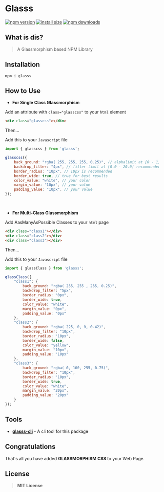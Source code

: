 # Glasss

[![npm version](https://img.shields.io/npm/v/glasss.svg?style=flat-square)](https://www.npmjs.org/package/glasss) 
[![install size](https://packagephobia.com/badge?p=glasss)](https://packagephobia.com/result?p=glasss) 
[![npm downloads](https://img.shields.io/npm/dw/glasss.svg?style=flat-square)](http://npm-stat.com/charts.html?package=glasss) 

## What is dis?

>  A Glassmorphism based NPM Library 

## Installation

```
npm i glasss
```

## How to Use

* **For Single Class Glassmorphism**

Add an attribute with  ```class="glasscss"``` to your `html` element 

```html
<div class="glasscss"></div>
```

Then...

Add this to your `Javascript` file

```javascript 
import { glasscss } from 'glasss';

glasscss({
    back_ground: "rgba( 255, 255, 255, 0.25)", // alphalimit at [0 - 1] 
    backdrop_filter: "4px", // filter limit at [0.0 - 20.0] recommended
    border_radius: "10px", // 10px is recommended
    border_wide: true, // true for best results
    color_value: "white", // your color
    margin_value: "10px", // your value 
    padding_value: "10px", // your value 
});
```
<br>

* **For Multi-Class Glassmorphism**

Add AasManyAsPossible Classes to your `html` page 

```html
<div class="class1"></div>
<div class="class2"></div>
<div class="class3"></div>
```

Then...

Add this to your `Javascript` file

```javascript 
import { glassClass } from 'glasss';

glassClass({
    "class1": {
        back_ground: "rgba( 255, 255 , 255, 0.25)", 
        backdrop_filter: "5px", 
        border_radius: "0px", 
        border_wide: true, 
        color_value: "white", 
        margin_value: "0px", 
        padding_value: "0px"
    },
    "class2": {
        back_ground: "rgba( 225, 0, 0, 0.42)", 
        backdrop_filter: "10px", 
        border_radius: "10px", 
        border_wide: false, 
        color_value: "yellow", 
        margin_value: "10px", 
        padding_value: "10px"
    }, 
    "class3": {
        back_ground: "rgba( 0, 100, 255, 0.75)", 
        backdrop_filter: "10px", 
        border_radius: "10px", 
        border_wide: true, 
        color_value: "white", 
        margin_value: "20px", 
        padding_value: "20px"
    }
});
```
## Tools

- **[glasss-cli](https://npmjs.com/package/glasss-cli)** - A cli tool for this package

## Congratulations

That's all you have added **GLASSMORPHISM CSS** to your Web Page.

## License

> **MIT License**